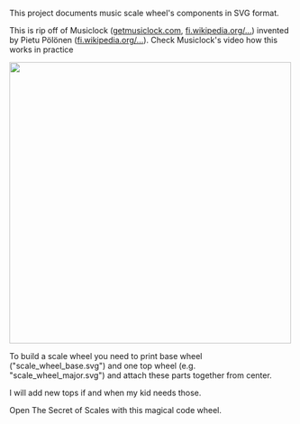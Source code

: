 This project documents music scale wheel's components in SVG format.

This is rip off of Musiclock ([getmusiclock.com](https://www.getmusiclock.com/), [fi.wikipedia.org/...](https://fi.wikipedia.org/wiki/S%C3%A4velkello)) invented by Pietu Pölönen ([fi.wikipedia.org/...](https://fi.wikipedia.org/wiki/Perttu_P%C3%B6l%C3%B6nen)). Check Musiclock's video how this works in practice

[<img src="https://img.youtube.com/vi/SDUt9Z6IOWU/hq1.jpg" width="500">](https://youtu.be/SDUt9Z6IOWU)

To build a scale wheel you need to print base wheel ("scale_wheel_base.svg") and one top wheel (e.g. "scale_wheel_major.svg") and attach these parts together from center.

I will add new tops if and when my kid needs those.

Open The Secret of Scales with this magical code wheel.
